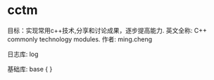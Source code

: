 # cctm

目标：实现常用c++技术,分享和讨论成果，逐步提高能力.
英文全称: C++ commonly technology modules.
作者: ming.cheng

日志库: log

基础库: base
{
}

